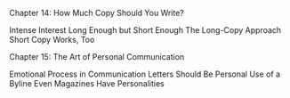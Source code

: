 Chapter 14: How Much Copy Should You Write?

Intense Interest Long Enough but Short Enough The Long-Copy Approach Short Copy Works, Too

Chapter 15: The Art of Personal Communication

Emotional Process in Communication Letters Should Be Personal Use of a Byline Even Magazines Have Personalities